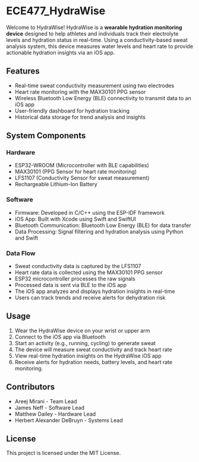 # ECE477_HydraWise

Welcome to HydraWise! HydraWise is a **wearable hydration monitoring device** designed to help athletes and individuals track their electrolyte levels and hydration status in real-time. Using a conductivity-based sweat analysis system, this device measures water levels and heart rate to provide actionable hydration insights via an iOS app. 

## Features
- Real-time sweat conductivity measurement using two electrodes
- Heart rate monitoring with the MAX30101 PPG sensor
- Wireless Bluetooth Low Energy (BLE) connectivity to transmit data to an iOS app
- User-friendly dashboard for hydration tracking
- Historical data storage for trend analysis and insights

## System Components
### Hardware
- ESP32-WROOM (Microcontroller with BLE capabilities)
- MAX30101 (PPG Sensor for heart rate monitoring)
- LFS1107 (Conductivity Sensor for sweat measurement)
- Rechargeable Lithium-Ion Battery

### Software
- Firmware: Developed in C/C++ using the ESP-IDF framework
- iOS App: Built with Xcode using Swift and SwiftUI
- Bluetooth Communication: Bluetooth Low Energy (BLE) for data transfer
- Data Processing: Signal filtering and hydration analysis using Python and Swift

### Data Flow
- Sweat conductivity data is captured by the LFS1107
- Heart rate data is collected using the MAX30101 PPG sensor
- ESP32 microcontroller processes the raw signals
- Processed data is sent via BLE to the iOS app
- The iOS app analyzes and displays hydration insights in real-time
- Users can track trends and receive alerts for dehydration risk

## Usage
1. Wear the HydraWise device on your wrist or upper arm
2. Connect to the iOS app via Bluetooth
3. Start an activity (e.g., running, cycling) to generate sweat
4. The device will measure sweat conductivity and track heart rate
5. View real-time hydration insights on the HydraWise iOS app
6. Receive alerts for hydration needs, battery levels, and heart rate monitoring.

## Contributors
- Areej Mirani - Team Lead
- James Neff - Software Lead
- Matthew Dailey - Hardware Lead
- Herbert Alexander DeBruyn - Systems Lead

## License
This project is licensed under the MIT License.